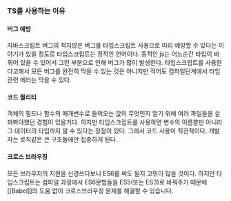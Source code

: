 
### TS를 사용하는 이유

#### 버그 예방

자바스크립트 버그의 적지않은 버그를 타입스크립트 사용으로 미리 예방할 수 있다는 이야기가 있을 정도로 타입스크립트는 정적인 언어이다. 동적인 js는 어느순간 타입이 바뀌어 있을 수 있어서 그런 부분으로 인해 버그가 많이 발생한다. 타입스크립트를 사용한다고해서 모든 버그를 완전히 막을 수 있는 것은 아니지만 적어도 컴파일단계에서 타입관련 에러는 막을 수 있다.

#### 코드 퀄리티

객체의 필드나 함수의 매개변수로 들어오는 값이 무엇인지 알기 위해 여러 파일들을 살펴봐야했던 경험이 있을거다. 하지만 타입스크립트를 사용하면 변수의 이름뿐만 아니라 그 데이터의 타입까지 알 수 있다는 장점이 있다. 
그래서 코드 사용이 직관적이다. 개발자는 로직같은 큰 구조들에만 집중하게 된다.

#### 크로스 브라우징

모든 브라우저의 지원을 신경쓰다보니 ES6를 써도 될지 고민이 많을 것이다. 하지만 타입스크립트는 컴파일 과정에서 ES6문법들을 ES5(또는 ES3)로 바꿔주기 때문에 [[Babel]]의 도움 없이 크로스브라우징 문제를 해결할 수 있습니다.

